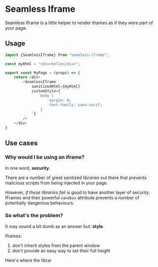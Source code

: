 # Seamless Iframe

Seamless Iframe is a little helper to render iframes as if they were part of your page.

## Usage

````typescript jsx
import {SeamlessIframe} from "seamless-iframe";

const myHtml = "<div>hello</div>";

export const MyPage = (props) => {
    return <div>
        <SeamlessIframe
            sanitizedHtml={myHtml}
            customStyle={`
                body {
                    margin: 0;
                    font-family: sans-serif;
                }
            `}
        />
    </div>
}
````

## Use cases

### Why would I be using an iframe?

In one word, **security**.

There are a number of great sanitized libraries out there that prevents
malicious scripts from being injected in your page.

However, *if these libraries fail* is good to have another layer of security. IFrames
and their powerful `sandbox` attribute prevents a number of potentially dangerous behaviours.

### So what's the problem?

It may sound a bit dumb as an answer but: **style**.

Iframes:
1. don't inherit styles from the parent window
1. don't provide an easy way to set their full height

Here's where the librar